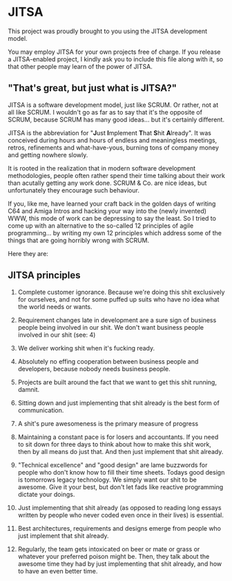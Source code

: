 ﻿
# JITSA

This project was proudly brought to you using the JITSA development model.

You may employ JITSA for your own projects free of charge. If you release a JITSA-enabled project, I kindly ask you to include this file along with it, so that other people may learn of the power of JITSA.

## "That's great, but just what is JITSA?"

JITSA is a software development model, just like SCRUM. Or rather, not at all like SCRUM. I wouldn't go as far as to say that it's the opposite of SCRUM, because SCRUM has many good ideas... but it's certainly different.

JITSA is the abbreviation for "**J**ust **I**mplement **T**hat **S**hit **A**lready". It was conceived during hours and hours of endless and meaningless meetings, retros, refinements and what-have-yous, burning tons of company money and getting nowhere slowly.

It is rooted in the realization that in modern software development methodologies, people often rather spend their time talking about their work than acutally getting any work done. SCRUM & Co. are nice ideas, but unfortunately they encourage such behaviour.

If you, like me, have learned your craft back in the golden days of writing C64 and Amiga Intros and hacking your way into the (newly invented) WWW, this mode of work can be depressing to say the least. So I tried to come up with an alternative to the so-called 12 principles of agile programming... by writing my own 12 principles which address some of the things that are going horribly wrong with SCRUM.

Here they are:

## JITSA principles

1. Complete customer ignorance. Because we're doing this shit exclusively for ourselves, and not for some puffed up suits who have no idea what the world needs or wants.

2. Requirement changes late in development are a sure sign of business people being involved in our shit. We don't want business people involved in our shit (see: 4)

3. We deliver working shit when it's fucking ready.

4. Absolutely no effing cooperation between business people and developers, because nobody needs business people.

5. Projects are built around the fact that we want to get this shit running, damnit.

6. Sitting down and just implementing that shit already is the best form of communication.

7. A shit's pure awesomeness is the primary measure of progress

8. Maintaining a constant pace is for losers and accountants. If you need to sit down for three days to think about how to make this shit work, then by all means do just that. And then just implement that shit already.

9. "Technical excellence" and "good design" are lame buzzwords for people who don't know how to fill their time sheets. Todays good design is tomorrows legacy technology. We simply want our shit to be awesome. Give it your best, but don't let fads like reactive programming dictate your doings.

10. Just implementing that shit already (as opposed to reading long essays written by people who never coded even once in their lives) is essential.

11. Best architectures, requirements and designs emerge from people who just implement that shit already.

12. Regularly, the team gets intoxicated on beer or mate or grass or whatever your preferred poison might be. Then, they talk about the awesome time they had by just implementing that shit already, and how to have an even better time.
